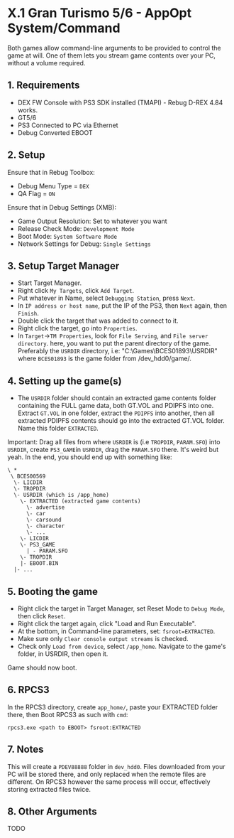 # X.1 Gran Turismo 5/6 - AppOpt System/Command
Both games allow command-line arguments to be provided to control the game at will.
One of them lets you stream game contents over your PC, without a volume required.

## 1. Requirements
- DEX FW Console with PS3 SDK installed (TMAPI) - Rebug D-REX 4.84 works.
- GT5/6
- PS3 Connected to PC via Ethernet
- Debug Converted EBOOT

## 2. Setup
Ensure that in Rebug Toolbox:
- Debug Menu Type = `DEX`
- QA Flag = `ON`

Ensure that in Debug Settings (XMB):
- Game Output Resolution: Set to whatever you want
- Release Check Mode: `Development Mode`
- Boot Mode: `System Software Mode`
- Network Settings for Debug: `Single Settings`

## 3. Setup Target Manager
* Start Target Manager.
* Right click `My Targets`, click `Add Target`.
* Put whatever in Name, select `Debugging Station`, press `Next`.
* In `IP address or host name`, put the IP of the PS3, then `Next` again, then `Finish`.
* Double click the target that was added to connect to it.
* Right click the target, go into `Properties`.
* In `Target`->`TM Properties`, look for `File Serving`, and `File server directory`. here, you want to put the parent directory of the game.
  Preferably the `USRDIR` directory, i.e: "C:\Games\BCES01893\USRDIR" where `BCES01893` is the game folder from /dev_hdd0/game/.
  
## 4. Setting up the game(s)
* The `USRDIR` folder should contain an extracted game contents folder containing the FULL game data, both GT.VOL and PDIPFS into one. 
Extract `GT.VOL` in one folder, extract the `PDIPFS` into another, then all extracted PDIPFS contents should go into the extracted GT.VOL folder. Name this folder `EXTRACTED`.

Important: Drag all files from where `USRDIR` is (i.e `TROPDIR`, `PARAM.SFO`) into `USRDIR`, create `PS3_GAME`in `USRDIR`, drag the `PARAM.SFO` there. It's weird but yeah.
In the end, you should end up with something like:
```
\ *
 \ BCES00569
  \- LICDIR
  \- TROPDIR
  \- USRDIR (which is /app_home)
    \- EXTRACTED (extracted game contents)
      \- advertise
  	  \- car
  	  \- carsound
  	  \- character
  	  \- ...
    \- LICDIR
    \- PS3_GAME
      | - PARAM.SFO
    \- TROPDIR
    |- EBOOT.BIN
  |- ...
```
## 5. Booting the game
* Right click the target in Target Manager, set Reset Mode to `Debug Mode`, then click `Reset`.
* Right click the target again, click "Load and Run Executable".
* At the bottom, in Command-line parameters, set: `fsroot=EXTRACTED`.
* Make sure only `Clear console output streams` is checked.
* Check only `Load from device`, select `/app_home`. Navigate to the game's folder, in USRDIR, then open it.

Game should now boot.

## 6. RPCS3
In the RPCS3 directory, create `app_home/`, paste your EXTRACTED folder there, then Boot RPCS3 as such with `cmd`:
```
rpcs3.exe <path to EBOOT> fsroot:EXTRACTED
```

## 7. Notes
This will create a `PDEV88888` folder in `dev_hdd0`. Files downloaded from your PC will be stored there, and only replaced when the remote files are different.
On RPCS3 however the same process will occur, effectively storing extracted files twice.

## 8. Other Arguments 
TODO

